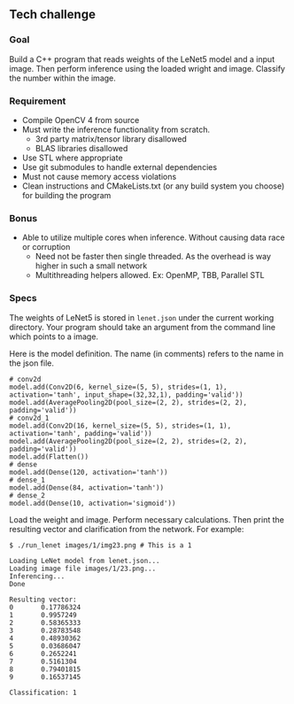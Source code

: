 ## Tech challenge

### Goal

Build a C++ program that reads weights of the LeNet5 model and a input image. Then perform inference using the loaded wright and image. Classify the number within the image.

### Requirement

* Compile OpenCV 4 from source
* Must write the inference functionality from scratch. 
   * 3rd party matrix/tensor library disallowed
   * BLAS libraries disallowed
* Use STL where appropriate
* Use git submodules to handle external dependencies
* Must not cause memory access violations
* Clean instructions and CMakeLists.txt (or any build system you choose) for building the program

### Bonus
* Able to utilize multiple cores when inference. Without causing data race or corruption
   * Need not be faster then single threaded. As the overhead is way higher in such a small network
   * Multithreading helpers allowed. Ex: OpenMP, TBB, Parallel STL

### Specs

The weights of LeNet5 is stored in `lenet.json` under the current working directory. Your program should take an argument from the command line which points to a image.

Here is the model definition. The name (in comments) refers to the name in the json file.

```
# conv2d
model.add(Conv2D(6, kernel_size=(5, 5), strides=(1, 1), activation='tanh', input_shape=(32,32,1), padding='valid'))
model.add(AveragePooling2D(pool_size=(2, 2), strides=(2, 2), padding='valid'))
# conv2d_1
model.add(Conv2D(16, kernel_size=(5, 5), strides=(1, 1), activation='tanh', padding='valid'))
model.add(AveragePooling2D(pool_size=(2, 2), strides=(2, 2), padding='valid'))
model.add(Flatten())
# dense
model.add(Dense(120, activation='tanh'))
# dense_1
model.add(Dense(84, activation='tanh'))
# dense_2
model.add(Dense(10, activation='sigmoid'))
```

Load the weight and image. Perform necessary calculations. Then print the resulting vector and clarification from the network. For example:

```
$ ./run_lenet images/1/img23.png # This is a 1

Loading LeNet model from lenet.json...
Loading image file images/1/23.png...
Inferencing...
Done

Resulting vector:
0       0.17786324
1       0.9957249
2       0.58365333
3       0.28783548
4       0.48930362
5       0.03686047
6       0.2652241
7       0.5161304
8       0.79401815
9       0.16537145

Classification: 1
```

